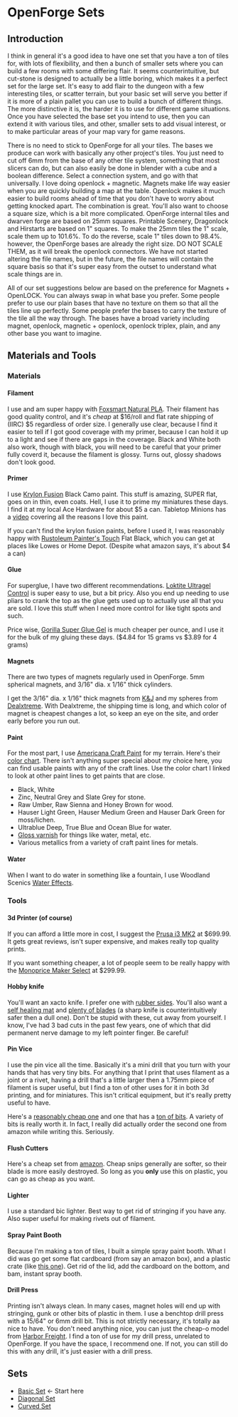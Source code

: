 # OpenForge Sets
## Introduction
I think in general it's a good idea to have one set that you have a ton of tiles for, with lots of flexibility, and then a bunch of smaller sets where you can build a few rooms with some differing flair. It seems counterintuitive, but cut-stone is designed to actually be a little boring, which makes it a perfect set for the large set. It's easy to add flair to the dungeon with a few interesting tiles, or scatter terrain, but your basic set will serve you better if it is more of a plain pallet you can use to build a bunch of different things. The more distinctive it is, the harder it is to use for different game situations.  Once you have selected the base set you intend to use, then you can extend it with various tiles, and other, smaller sets to add visual interest, or to make particular areas of your map vary for game reasons.

There is no need to stick to OpenForge for all your tiles.  The bases we produce can work with basically any other project's tiles. You just need to cut off 6mm from the base of any other  tile system, something that most slicers can do, but can also easily be done in blender with a cube and a boolean difference.  Select a connection system, and go with that universally. I love doing openlock + magnetic. Magnets make life way easier when you are quickly building a map at the table. Openlock makes it much easier to build rooms ahead of time that you don't have to worry about getting knocked apart. The combination is great. You'll also want to choose a square size, which is a bit more complicated. OpenForge internal tiles and dwarven forge are based on 25mm squares. Printable Scenery, Dragonlock  and Hirstarts are based on 1" squares. To make the 25mm tiles the 1" scale, scale them up to 101.6%. To do the reverse, scale 1" tiles down to 98.4%. however, the OpenForge bases are already the right size. DO NOT SCALE THEM, as it will break the openlock connectors.  We have not started altering the file names, but in the future, the file names will contain the square basis so that it's super easy from the outset to understand what scale things are in.

All of our set suggestions below are based on the preference for Magnets + OpenLOCK.  You can always swap in what base you prefer. Some people prefer to use our plain bases that have no texture on them so that all the tiles line up perfectly.  Some people prefer the bases to carry the texture of the tile all the way through.  The bases have a broad variety including magnet, openlock, magnetic + openlock, openlock triplex, plain, and any other base you want to imagine.

## Materials and Tools
### Materials
#### Filament
I use and am super happy with [Foxsmart Natural PLA](http://thefoxsmart.com/shop/pla-filament-2/).  Their filament has good quality control, and it's *cheap* at $16/roll and flat rate shipping of (IIRC) $5 regardless of order size.  I generally use clear, because I find it easier to tell if I got good coverage with my primer, because I can hold it up to a light and see if there are gaps in the coverage.  Black and White both also work, though with black, you will need to be careful that your primer fully coverd it, because the filament is glossy.  Turns out, glossy shadows don't look good.

#### Primer
I use [Krylon Fusion](http://www.krylon.com/products/camouflage-paint-made-with-fusion-for-plastic-technology/) Black Camo paint.  This stuff is amazing, SUPER flat, goes on in thin, even coats.  Hell, I use it to prime my miniatures these days.  I find it at my local Ace Hardware for about $5 a can.  Tabletop Minions has a [video](https://www.youtube.com/watch?v=O5Re9jTuWPk) covering all the reasons I love this paint.

If you can't find the krylon fusion paints, before I used it, I was reasonably happy with [Rustoleum Painter's Touch](https://www.amazon.com/gp/product/B002BWOS94/ref=s9_dcacsd_dcoop_bw_c_x_3_w) Flat Black, which you can get at places like Lowes or Home Depot. (Despite what amazon says, it's about $4 a can)

#### Glue
For superglue, I have two different recommendations.  [Loktite Ultragel Control](https://www.amazon.com/Loctite-Ultra-Control-4-Gram-1363589/dp/B003Y49R7G/ref=sr_1_1?s=industrial&ie=UTF8&qid=1505841780&sr=1-1&keywords=loctite) is super easy to use, but a bit pricy.  Also you end up needing to use pliars to crank the top as the glue gets used up to actually use all that you are sold.  I love this stuff when I need more control for like tight spots and such.

Price wise, [Gorilla Super Glue Gel](https://www.amazon.com/Gorilla-Super-Glue-Gel-15/dp/B00CJ5EO2E/ref=pd_sim_60_1?_encoding=UTF8&psc=1&refRID=Q3JRJK77Z1M55J3RCK12) is much cheaper per ounce, and I use it for the bulk of my gluing these days.  ($4.84 for 15 grams vs $3.89 for 4 grams)

#### Magnets
There are two types of magnets regularly used in OpenForge.  5mm spherical magnets, and 3/16" dia. x 1/16" thick cylinders.

I get the 3/16" dia. x 1/16" thick magnets from [K&J](https://www.kjmagnetics.com/proddetail.asp?prod=D31) and my spheres from [Dealxtreme](http://www.dx.com/p/5mm-neodymium-magnet-cube-diy-puzzle-set-black-216-pcs-170237#.WcFZSNOGN24).  With Dealxtreme, the shipping time is long, and which color of magnet is cheapest changes a lot, so keep an eye on the site, and order early before you run out.

#### Paint
For the most part, I use [Americana Craft Paint](https://decoart.com/americana/) for my terrain.  Here's their [color chart](file:///Users/devonjones/Downloads/Americana_Acrylics_Color_Chart.pdf).  There isn't anything super special about my choice here, you can find usable paints with any of the craft lines.  Use the color chart I linked to look at other paint lines to get paints that are close.

* Black, White
* Zinc, Neutral Grey and Slate Grey for stone.
* Raw Umber, Raw Sienna and Honey Brown for wood.
* Hauser Light Green, Hauser Medium Green and Hauser Dark Green for moss/lichen.
* Ultrablue Deep, True Blue and Ocean Blue for water.
* [Gloss varnish](https://decoart.com/Merchant2/merchant.mvc?Session_ID=dadec942654c465e76e6b93b851bce6a&Screen=PROD&Store_Code=D&Product_Code=DS128-9&Category_Code=PREP) for things like water, metal, etc.
* Various metallics from a variety of craft paint lines for metals.

#### Water
When I want to do water in something like a fountain, I use Woodland Scenics [Water Effects](https://www.amazon.com/Woodland-Scenics-C1212-Water-Effects/dp/B000B6OSWE).

### Tools
#### 3d Printer (of course)
If you can afford a little more in cost, I suggest the [Prusa i3 MK2](http://shop.prusa3d.com/en/3d-printers/59-original-prusa-i3-mk2-kit.html) at $699.99.  It gets great reviews, isn't super expensive, and makes really top quality prints.

If you want something cheaper, a lot of people seem to be really happy with the [Monoprice Maker Select](https://www.monoprice.com/product?p_id=13860) at $299.99.

#### Hobby knife
You'll want an xacto knife.  I prefer one with [rubber sides](https://www.amazon.com/ELMERS-X3000-Rubber-Barrel-Blades-X3732Q/dp/B00BMQGJE2/ref=sr_1_8?s=arts-crafts&ie=UTF8&qid=1505843735&sr=1-8&keywords=xacto).  You'll also want a [self healing mat](https://www.amazon.com/Alvin-Professional-Cutting-Green-Black/dp/B00251I5P4/ref=pd_sim_201_3?_encoding=UTF8&psc=1&refRID=SV3YYQPM91B869B14T75&dpID=51nFzgaVOnL&preST=_SX300_QL70_&dpSrc=detail) and [plenty of blades](https://www.amazon.com/X-ACTO-X-Life-Classic-Blades-X611/dp/B00006ICJV/ref=sr_1_6?s=arts-crafts&ie=UTF8&qid=1505843735&sr=1-6&keywords=xacto) (a sharp knife is counterintuitively safer then a dull one).  Don't be stupid with these, cut away from yourself.  I know, I've had 3 bad cuts in the past few years, one of which that did permanent nerve damage to my left pointer finger.  Be  careful!

#### Pin Vice
I use the pin vice all the time.  Basically it's a mini drill that you turn with your hands that has very tiny bits.  For anything that I print that uses filament as a joint or a rivet, having a drill that's a little larger then a 1.75mm piece of filament is super useful, but I find a ton of other uses for it in both 3d printing, and for miniatures.  This isn't critical equipment, but it's really pretty useful to have.

Here's a [reasonably cheap one](https://www.amazon.com/Smart-Fun-Precision-Model-Rotary/dp/B01DBN8PLI/ref=sr_1_1?ie=UTF8&qid=1505841385&sr=8-1&keywords=pin+vise) and one that has a [ton of bits](https://www.amazon.com/CML-Supply-Micro-Drill-Chuck/dp/B001RJE3X8/ref=sr_1_6?ie=UTF8&qid=1505841385&sr=8-6&keywords=pin+vise).  A variety of bits is really worth it.  In fact, I really did actually order the second one from amazon while writing this.  Seriously.

#### Flush Cutters
Here's a cheap set from [amazon](https://www.amazon.com/Xuron-410-Micro-Shear-Flush-Cutter/dp/B000IBOOWQ).  Cheap snips generally are softer, so their blade is more easily destroyed.  So long as you **only** use this on plastic, you can go as cheap as you want.

#### Lighter
I use a standard bic lighter.  Best way to get rid of stringing if you have any.  Also super useful for making rivets out of filament.

#### Spray Paint Booth
Because I'm making a ton of tiles, I built a simple spray paint booth.  What I did was go get some flat cardboard (from say an amazon box), and a plastic crate (like [this one](https://www.lowes.com/pd/Style-Selections-Bella-30-Gallon-Clear-Tote-with-Standard-Snap-Lid/50149128)).  Get rid of the lid, add the cardboard on the bottom, and bam, instant spray booth.

#### Drill Press
Printing isn't always clean.  In many cases, magnet holes will end up with stringing, gunk or other bits of plastic in them.  I use a benchtop drill press with a 15/64" or 6mm drill bit.  This is not strictly necessary, it's totally aa nice to have.  You don't need anything nice, you can just the cheap-o model from [Harbor Freight](https://www.harborfreight.com/8-in-5-speed-bench-drill-press-60238.html).  I find a ton of use for my drill press, unrelated to OpenForge.  If you have the space, I recommend one.  If not, you can still do this with any drill, it's just easier with a drill press.

## Sets

* [Basic Set](basic.md) <- Start here
* [Diagonal Set](diagonal.md)
* [Curved Set](curved.md)
<!--
* [Hallway Set](hallway.md)
* [Options](options.md)
-->

